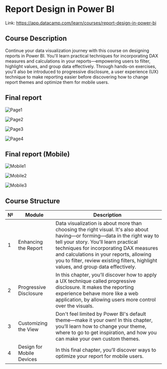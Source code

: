 # **Report Design in Power BI**

Link: https://app.datacamp.com/learn/courses/report-design-in-power-bi

## **Course Description**

Continue your data visualization journey with this course on designing reports in Power BI. You'll learn practical techniques for incorporating DAX measures and calculations in your reports—empowering users to filter, highlight values, and group data effectively. Through hands-on exercises, you'll also be introduced to progressive disclosure, a user experience (UX) technique to make reporting easier before discovering how to change report themes and optimize them for mobile users.

## **Final report**

![Page1](https://github.com/Viktor-T-2001/DataCamp/blob/master/Report%20Design%20in%20Power%20BI/Report%20Page%201.png)

![Page2](https://github.com/Viktor-T-2001/DataCamp/blob/master/Report%20Design%20in%20Power%20BI/Report%20Page%202.png)

![Page3](https://github.com/Viktor-T-2001/DataCamp/blob/master/Report%20Design%20in%20Power%20BI/Report%20Page%203.png)

![Page4](https://github.com/Viktor-T-2001/DataCamp/blob/master/Report%20Design%20in%20Power%20BI/Report%20Page%204.png)

## **Final report (Mobile)**

![Mobile1](https://github.com/Viktor-T-2001/DataCamp/blob/master/Report%20Design%20in%20Power%20BI/Mobile1.jpg)

![Mobile2](https://github.com/Viktor-T-2001/DataCamp/blob/master/Report%20Design%20in%20Power%20BI/Mobile2.jpg)

![Mobile3](https://github.com/Viktor-T-2001/DataCamp/blob/master/Report%20Design%20in%20Power%20BI/Mobile3.jpg)

## **Course Structure**

| № | Module | Description |
| - | - | - |
| 1 | Enhancing the Report | Data visualization is about more than choosing the right visual. It's also about having—or forming—data in the right way to tell your story. You’ll learn practical techniques for incorporating DAX measures and calculations in your reports, allowing you to filter, review existing filters, highlight values, and group data effectively. |
| 2 | Progressive Disclosure | In this chapter, you’ll discover how to apply a UX technique called progressive disclosure. It makes the reporting experience behave more like a web application, by allowing users more control over the visuals. |
| 3 | Customizing the View | Don't feel limited by Power BI's default theme—make it your own! In this chapter, you’ll learn how to change your theme, where to go to get inspiration, and how you can make your own custom themes. |
| 4 | Design for Mobile Devices | In this final chapter, you’ll discover ways to optimize your report for mobile users. |
